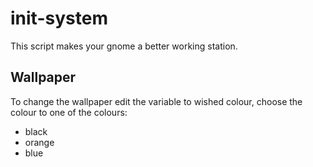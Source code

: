 # init-system
This script makes your gnome a better working station.

## Wallpaper
To change the wallpaper edit the variable to wished colour,
choose the colour to one of the colours:
- black
- orange
- blue